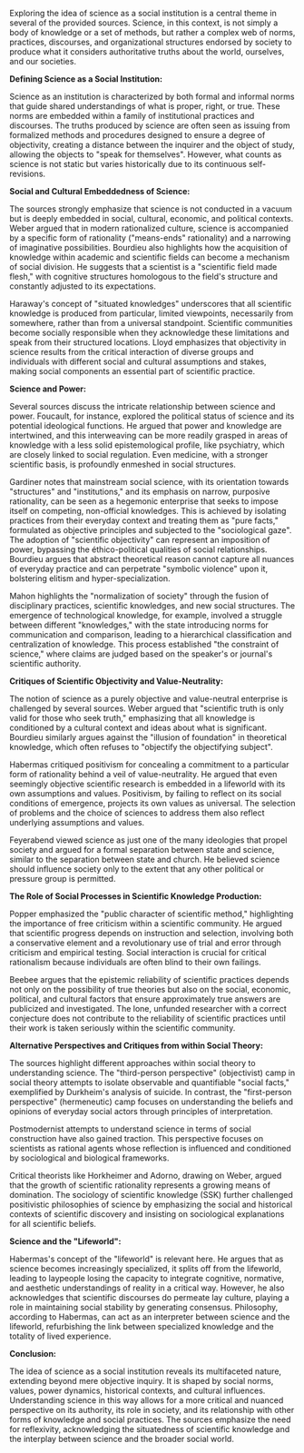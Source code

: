 Exploring the idea of science as a social institution is a central theme in several of the provided sources. Science, in this context, is not simply a body of knowledge or a set of methods, but rather a complex web of norms, practices, discourses, and organizational structures endorsed by society to produce what it considers authoritative truths about the world, ourselves, and our societies.

**Defining Science as a Social Institution:**

Science as an institution is characterized by both formal and informal norms that guide shared understandings of what is proper, right, or true. These norms are embedded within a family of institutional practices and discourses. The truths produced by science are often seen as issuing from formalized methods and procedures designed to ensure a degree of objectivity, creating a distance between the inquirer and the object of study, allowing the objects to "speak for themselves". However, what counts as science is not static but varies historically due to its continuous self-revisions.

**Social and Cultural Embeddedness of Science:**

The sources strongly emphasize that science is not conducted in a vacuum but is deeply embedded in social, cultural, economic, and political contexts. Weber argued that in modern rationalized culture, science is accompanied by a specific form of rationality ("means-ends" rationality) and a narrowing of imaginative possibilities. Bourdieu also highlights how the acquisition of knowledge within academic and scientific fields can become a mechanism of social division. He suggests that a scientist is a "scientific field made flesh," with cognitive structures homologous to the field's structure and constantly adjusted to its expectations.

Haraway's concept of "situated knowledges" underscores that all scientific knowledge is produced from particular, limited viewpoints, necessarily from somewhere, rather than from a universal standpoint. Scientific communities become socially responsible when they acknowledge these limitations and speak from their structured locations. Lloyd emphasizes that objectivity in science results from the critical interaction of diverse groups and individuals with different social and cultural assumptions and stakes, making social components an essential part of scientific practice.

**Science and Power:**

Several sources discuss the intricate relationship between science and power. Foucault, for instance, explored the political status of science and its potential ideological functions. He argued that power and knowledge are intertwined, and this interweaving can be more readily grasped in areas of knowledge with a less solid epistemological profile, like psychiatry, which are closely linked to social regulation. Even medicine, with a stronger scientific basis, is profoundly enmeshed in social structures.

Gardiner notes that mainstream social science, with its orientation towards "structures" and "institutions," and its emphasis on narrow, purposive rationality, can be seen as a hegemonic enterprise that seeks to impose itself on competing, non-official knowledges. This is achieved by isolating practices from their everyday context and treating them as "pure facts," formulated as objective principles and subjected to the "sociological gaze". The adoption of "scientific objectivity" can represent an imposition of power, bypassing the éthico-political qualities of social relationships. Bourdieu argues that abstract theoretical reason cannot capture all nuances of everyday practice and can perpetrate "symbolic violence" upon it, bolstering elitism and hyper-specialization.

Mahon highlights the "normalization of society" through the fusion of disciplinary practices, scientific knowledges, and new social structures. The emergence of technological knowledge, for example, involved a struggle between different "knowledges," with the state introducing norms for communication and comparison, leading to a hierarchical classification and centralization of knowledge. This process established "the constraint of science," where claims are judged based on the speaker's or journal's scientific authority.

**Critiques of Scientific Objectivity and Value-Neutrality:**

The notion of science as a purely objective and value-neutral enterprise is challenged by several sources. Weber argued that "scientific truth is only valid for those who seek truth," emphasizing that all knowledge is conditioned by a cultural context and ideas about what is significant. Bourdieu similarly argues against the "illusion of foundation" in theoretical knowledge, which often refuses to "objectify the objectifying subject".

Habermas critiqued positivism for concealing a commitment to a particular form of rationality behind a veil of value-neutrality. He argued that even seemingly objective scientific research is embedded in a lifeworld with its own assumptions and values. Positivism, by failing to reflect on its social conditions of emergence, projects its own values as universal. The selection of problems and the choice of sciences to address them also reflect underlying assumptions and values.

Feyerabend viewed science as just one of the many ideologies that propel society and argued for a formal separation between state and science, similar to the separation between state and church. He believed science should influence society only to the extent that any other political or pressure group is permitted.

**The Role of Social Processes in Scientific Knowledge Production:**

Popper emphasized the "public character of scientific method," highlighting the importance of free criticism within a scientific community. He argued that scientific progress depends on instruction and selection, involving both a conservative element and a revolutionary use of trial and error through criticism and empirical testing. Social interaction is crucial for critical rationalism because individuals are often blind to their own failings.

Beebee argues that the epistemic reliability of scientific practices depends not only on the possibility of true theories but also on the social, economic, political, and cultural factors that ensure approximately true answers are publicized and investigated. The lone, unfunded researcher with a correct conjecture does not contribute to the reliability of scientific practices until their work is taken seriously within the scientific community.

**Alternative Perspectives and Critiques from within Social Theory:**

The sources highlight different approaches within social theory to understanding science. The "third-person perspective" (objectivist) camp in social theory attempts to isolate observable and quantifiable "social facts," exemplified by Durkheim's analysis of suicide. In contrast, the "first-person perspective" (hermeneutic) camp focuses on understanding the beliefs and opinions of everyday social actors through principles of interpretation.

Postmodernist attempts to understand science in terms of social construction have also gained traction. This perspective focuses on scientists as rational agents whose reflection is influenced and conditioned by sociological and biological frameworks.

Critical theorists like Horkheimer and Adorno, drawing on Weber, argued that the growth of scientific rationality represents a growing means of domination. The sociology of scientific knowledge (SSK) further challenged positivistic philosophies of science by emphasizing the social and historical contexts of scientific discovery and insisting on sociological explanations for all scientific beliefs.

**Science and the "Lifeworld":**

Habermas's concept of the "lifeworld" is relevant here. He argues that as science becomes increasingly specialized, it splits off from the lifeworld, leading to laypeople losing the capacity to integrate cognitive, normative, and aesthetic understandings of reality in a critical way. However, he also acknowledges that scientific discourses do permeate lay culture, playing a role in maintaining social stability by generating consensus. Philosophy, according to Habermas, can act as an interpreter between science and the lifeworld, refurbishing the link between specialized knowledge and the totality of lived experience.

**Conclusion:**

The idea of science as a social institution reveals its multifaceted nature, extending beyond mere objective inquiry. It is shaped by social norms, values, power dynamics, historical contexts, and cultural influences. Understanding science in this way allows for a more critical and nuanced perspective on its authority, its role in society, and its relationship with other forms of knowledge and social practices. The sources emphasize the need for reflexivity, acknowledging the situatedness of scientific knowledge and the interplay between science and the broader social world.